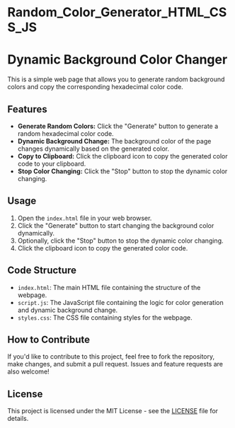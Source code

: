# Random_Color_Generator_HTML_CSS_JS

# Dynamic Background Color Changer

This is a simple web page that allows you to generate random background colors and copy the corresponding hexadecimal color code.

## Features

- **Generate Random Colors:** Click the "Generate" button to generate a random hexadecimal color code.
- **Dynamic Background Change:** The background color of the page changes dynamically based on the generated color.
- **Copy to Clipboard:** Click the clipboard icon to copy the generated color code to your clipboard.
- **Stop Color Changing:** Click the "Stop" button to stop the dynamic color changing.

## Usage

1. Open the `index.html` file in your web browser.
2. Click the "Generate" button to start changing the background color dynamically.
3. Optionally, click the "Stop" button to stop the dynamic color changing.
4. Click the clipboard icon to copy the generated color code.

## Code Structure

- `index.html`: The main HTML file containing the structure of the webpage.
- `script.js`: The JavaScript file containing the logic for color generation and dynamic background change.
- `styles.css`: The CSS file containing styles for the webpage.

## How to Contribute

If you'd like to contribute to this project, feel free to fork the repository, make changes, and submit a pull request. Issues and feature requests are also welcome!

## License

This project is licensed under the MIT License - see the [LICENSE](LICENSE) file for details.
